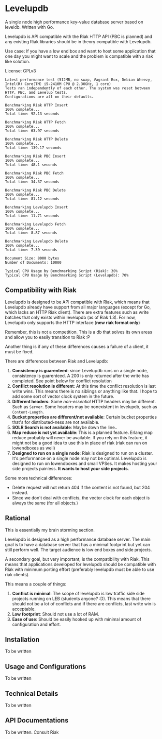 Levelupdb
=========

A single node high performance key-value database server based on leveldb.
Written with Go.

Levelupdb is API compatible with the Riak HTTP API (PBC is planned) and any
existing Riak libraries should be in theory compatible with Levelupdb.

Use case: If you have a low end box and want to host some application that one
day you might want to scale and the problem is compatible with a riak like
solution.

License: GPLv3

    Latest performance test (512MB, no swap, Vagrant Box, Debian Wheezy, Intel(R) Core(TM) i5-2410M CPU @ 2.30GHz, 1 core)
    Tests ran independently of each other. The system was reset between HTTP, PBC, and Levelup tests.
    Configurations are all on their defaults.

    Benchmarking Riak HTTP Insert
    100% complete...
    Total time: 92.13 seconds

    Benchmarking Riak HTTP Fetch
    100% complete...
    Total time: 63.97 seconds

    Benchmarking Riak HTTP Delete
    100% complete...
    Total time: 139.17 seconds

    Benchmarking Riak PBC Insert
    100% complete...
    Total time: 48.1 seconds

    Benchmarking Riak PBC Fetch
    100% complete...
    Total time: 34.37 seconds

    Benchmarking Riak PBC Delete
    100% complete...
    Total time: 81.12 seconds

    Benchmarking Levelupdb Insert
    100% complete...
    Total time: 11.71 seconds

    Benchmarking Levelupdb Fetch
    100% complete...
    Total time: 8.87 seconds

    Benchmarking Levelupdb Delete
    100% complete...
    Total time: 7.39 seconds

    Document Size: 8000 bytes
    Number of Documents: 10000

    Typical CPU Usage by Benchmarking Script (Riak): 30%
    Typical CPU Usage by Benchmarking Script (Levelupdb): 70%




Compatibility with Riak
-----------------------

Levelupdb is designed to be API compatible with Riak, which means that Levelupdb
already have support from all major languages (except for Go, which lacks an
HTTP Riak client). There are extra features such as write batches that only
exists within levelupdb (as of Riak 1.3). For now, Levelupdb only supports the
HTTP interface (**new riak format only**)

Remember, this is not a competition. This is a db that solves its own areas and
allow you to easily transition to Riak :P

Another thing is if any of these differences causes a failure of a client, it
must be fixed.

There are differences between Riak and Levelupdb:

 1. **Consistency is guarenteed**: since Levelupdb runs on a single node,
    consistency is guarenteed. A 200 is only returned after the write has
    completed. See point below for conflict resolution
 2. **Conflict resolution is different**: At this time the conflict resolution
    is last write wins. This means there is no siblings or anything like that.
     I hope to add some sort of vector clock system in the future.
 3. **Different headers**: Some *non-essential* HTTP headers may be different.
    Such as `Server`. Some headers may be nonexistent in levelupdb, such as
    `Content-Length`.
 4. **Bucket properties are different/not available**: Certain bucket properties
    that's for distributed-ness are not available.
 5. **SOLR Search is not available**: Maybe down the line..
 6. **Map reduce is not yet available**: This is a planned feature. Erlang map
    reduce probably will never be available. If you rely on this feature, it
    might not be a good idea to use this in place of riak (riak can run on
    lowendboxes as well)
 7. **Designed to run on a single node**: Riak is designed to run on a cluster.
    It's performance on a single node may not be optimal. Levelupdb is designed
    to run on lowendboxes and small VPSes. It makes hosting your side projects
    painless. **It wants to host your side projects**.

Some more technical differences:

 - Delete request will not return 404 if the content is not found, but
   204 instead.
 - Since we don't deal with conflicts, the vector clock for each object is
   always the same (for all objects.)

Rational
--------

This is essentially my brain storming section.

Levelupdb is designed as a high performance database server. The main
goal is to have a database server that has a minimal footprint but yet can still
perform well. The target audience is low end boxes and side projects.

A secondary goal, but very important, is the compatibility with Riak. This means
that applications developed for levelupdb should be compatible with Riak with
minimum porting effort (preferably levelupdb must be able to use riak clients).

This means a couple of things:

 1. **Conflict is minimal**: The scope of levelupdb is low traffic side
    side projects running on LEB (students anyone? :D). This means that there
    should not be a lot of conflicts and if there are conflicts, last write
    win is acceptable.
 2. **Low footprint**: Should not use a lot of RAM.
 3. **Ease of use**: Should be easily hooked up with minimal amount of
    configuration and effort.

Installation
------------

To be written

Usage and Configurations
------------------------

To be written

Technical Details
-----------------

To be written

API Documentations
------------------

To be written. Consult Riak
